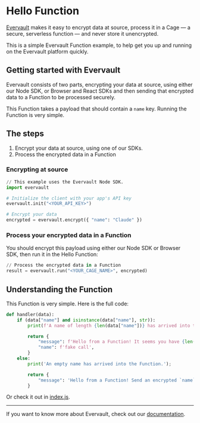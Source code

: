 # Hello Function
[Evervault](https://evervault.com) makes it easy to encrypt data at source, process it in a Cage — a secure, serverless function — and never store it unencrypted.

This is a simple Evervault Function example, to help get you up and running on the Evervault platform quickly.

## Getting started with Evervault

Evervault consists of two parts, encrypting your data at source, using either our Node SDK, or Browser and React SDKs and then sending that encrypted data to a Function to be processed securely.

This Function takes a payload that should contain a `name` key. Running the Function is very simple.

## The steps
1. Encrypt your data at source, using one of our SDKs.
2. Process the encrypted data in a Function

### Encrypting at source
```python
// This example uses the Evervault Node SDK.
import evervault

# Initialize the client with your app's API key
evervault.init("<YOUR_API_KEY>")

# Encrypt your data
encrypted = evervault.encrypt({ "name": "Claude" })
```

### Process your encrypted data in a Function
You should encrypt this payload using either our Node SDK or Browser SDK, then run it in the Hello Function:

```python
// Process the encrypted data in a Function
result = evervault.run("<YOUR_CAGE_NAME>", encrypted)
```

## Understanding the Function
This Function is very simple. Here is the full code:

```python
def handler(data):
    if (data["name"] and isinstance(data["name"], str)):
        print(f'A name of length {len(data["name"])} has arrived into the Function.');

        return {
            "message": f'Hello from a Function! It seems you have {len(data["name"])} letters in your name',
            "name": f'fake call',
        }
    else:
        print('An empty name has arrived into the Function.');

        return {
            "message": 'Hello from a Function! Send an encrypted `name` parameter to show Function decryption in action',
        }
```

Or check it out in [index.js](./index.js).

--- 
If you want to know more about Evervault, check out our [documentation](https://docs.evervault.com).